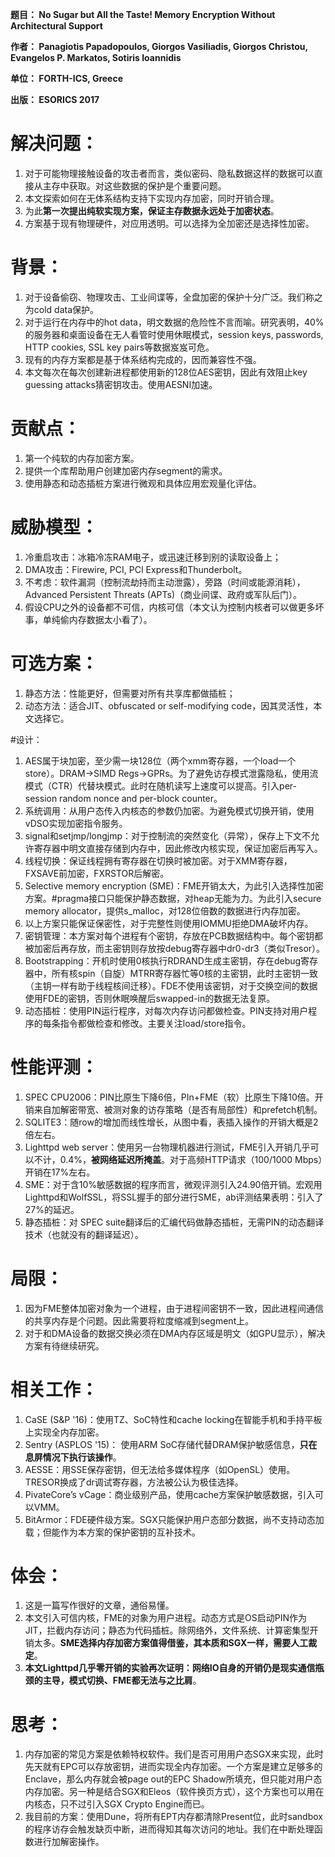 **题目： No Sugar but All the Taste! Memory Encryption Without Architectural Support**

**作者： Panagiotis Papadopoulos, Giorgos Vasiliadis, Giorgos Christou, Evangelos P. Markatos, Sotiris Ioannidis**

**单位： FORTH-ICS, Greece**

**出版： ESORICS 2017**

# 解决问题：

1.    对于可能物理接触设备的攻击者而言，类似密码、隐私数据这样的数据可以直接从主存中获取。对这些数据的保护是个重要问题。
2.    本文探索如何在无体系结构支持下实现内存加密，同时开销合理。
3.    为此**第一次提出纯软实现方案，保证主存数据永远处于加密状态**。
4.    方案基于现有物理硬件，对应用透明。可以选择为全加密还是选择性加密。


# 背景：

1.    对于设备偷窃、物理攻击、工业间谍等，全盘加密的保护十分广泛。我们称之为cold data保护。
2.    对于运行在内存中的hot data，明文数据的危险性不言而喻。研究表明，40%的服务器和桌面设备在无人看管时使用休眠模式，session keys, passwords, HTTP cookies, SSL key pairs等数据岌岌可危。
3.    现有的内存方案都是基于体系结构完成的，因而兼容性不强。
4.    本文每次在每次创建新进程都使用新的128位AES密钥，因此有效阻止key guessing attacks猜密钥攻击。使用AESNI加速。


# 贡献点：

1.    第一个纯软的内存加密方案。
2.    提供一个库帮助用户创建加密内存segment的需求。
3.    使用静态和动态插桩方案进行微观和具体应用宏观量化评估。


# 威胁模型：

1.    冷重启攻击：冰箱冷冻RAM电子，或迅速迁移到别的读取设备上；
2.    DMA攻击：Firewire, PCI, PCI Express和Thunderbolt。
3.    不考虑：软件漏洞（控制流劫持而主动泄露），旁路（时间或能源消耗）， Advanced Persistent Threats (APTs)（商业间谍、政府或军队后门）。
4.    假设CPU之外的设备都不可信，内核可信（本文认为控制内核者可以做更多坏事，单纯偷内存数据太小看了）。


# 可选方案：

1.    静态方法：性能更好，但需要对所有共享库都做插桩；
2.    动态方法：适合JIT、obfuscated or self-modifying code，因其灵活性，本文选择它。


#设计：

1.    AES属于块加密，至少需一块128位（两个xmm寄存器，一个load一个store）。DRAM->SIMD Regs->GPRs。为了避免访存模式泄露隐私，使用流模式（CTR）代替块模式。此时在随机读写上速度可以提高。引入per-session random nonce and per-block counter。
2.    系统调用：从用户态传入内核态的参数仍加密。为避免模式切换开销，使用vDSO实现加密指令服务。
3.    signal和setjmp/longjmp：对于控制流的突然变化（异常），保存上下文不允许寄存器中明文直接存储到内存中，因此修改内核实现，保证加密后再写入。
4.    线程切换：保证线程拥有寄存器在切换时被加密。对于XMM寄存器，FXSAVE前加密，FXRSTOR后解密。
5.    Selective memory encryption (SME)：FME开销太大，为此引入选择性加密方案。#pragma接口只能保护静态数据，对heap无能为力。为此引入secure memory allocator，提供s_malloc，对128位倍数的数据进行内存加密。
6.    以上方案只能保证保密性，对于完整性则使用IOMMU拒绝DMA破坏内存。
7.    密钥管理：本方案对每个进程有个密钥，存放在PCB数据结构中。每个密钥都被加密后再存放，而主密钥则存放按debug寄存器中dr0-dr3（类似Tresor）。
8.    Bootstrapping：开机时使用0核执行RDRAND生成主密钥，存在debug寄存器中，所有核spin（自旋）MTRR寄存器忙等0核的主密钥，此时主密钥一致（主钥一样有助于线程核间迁移）。FDE不使用该密钥，对于交换空间的数据使用FDE的密钥，否则休眠唤醒后swapped-in的数据无法复原。
9.    动态插桩：使用PIN运行程序，对每次内存访问都做检查。PIN支持对用户程序的每条指令都做检查和修改。主要关注load/store指令。


# 性能评测：

1.    SPEC CPU2006：PIN比原生下降6倍，PIn+FME（软）比原生下降10倍。开销来自加解密带宽、被测对象的访存策略（是否有局部性）和prefetch机制。
2.    SQLITE3：随row的增加而线性增长，从图中看，表插入操作的开销大概是2倍左右。
3.    Lighttpd web server：使用另一台物理机器进行测试，FME引入开销几乎可以不计，0.4%，**被网络延迟所掩盖**。对于高频HTTP请求（100/1000 Mbps）开销在17%左右。
4.    SME：对于含10%敏感数据的程序而言，微观评测引入24.90倍开销。宏观用Lighttpd和WolfSSL，将SSL握手的部分进行SME，ab评测结果表明：引入了27%的延迟。
5.    静态插桩：对 SPEC suite翻译后的汇编代码做静态插桩，无需PIN的动态翻译技术（也就没有的翻译延迟）。


# 局限：

1.    因为FME整体加密对象为一个进程，由于进程间密钥不一致，因此进程间通信的共享内存是个问题。因此需要将粒度缩减到segment上。
2.    对于和DMA设备的数据交换必须在DMA内存区域是明文（如GPU显示），解决方案有待继续研究。


# 相关工作：

1.    CaSE (S&P '16)：使用TZ、SoC特性和cache locking在智能手机和手持平板上实现全内存加密。
2.    Sentry (ASPLOS '15)： 使用ARM SoC存储代替DRAM保护敏感信息，**只在息屏情况下执行该操作**。
3.    AESSE：用SSE保存密钥，但无法给多媒体程序（如OpenSL）使用。TRESOR换成了dr调试寄存器，方法被公认为极佳选择。
4.    PivateCore’s vCage：商业级别产品，使用cache方案保护敏感数据，引入可以VMM。
5.    BitArmor：FDE硬件级方案。SGX只能保护用户态部分数据，尚不支持动态加载；但能作为本方案的保护密钥的互补技术。


# 体会：

1.    这是一篇写作很好的文章，通俗易懂。
2.    本文引入可信内核，FME的对象为用户进程。动态方式是OS启动PIN作为JIT，拦截内存访问；静态为代码插桩。除网络外，文件系统、计算密集型开销太多。**SME选择内存加密方案值得借鉴，其本质和SGX一样，需要人工裁定**。
3.    **本文Lighttpd几乎零开销的实验再次证明：网络IO自身的开销仍是现实通信瓶颈的主导，模式切换、FME都无法与之比肩**。


# 思考：

1.    内存加密的常见方案是依赖特权软件。我们是否可用用户态SGX来实现，此时先天就有EPC可以存放密钥，进而实现全内存加密。一个方案是建立足够多的Enclave，那么内存就会被page out的EPC Shadow所填充，但只能对用户态内存加密。另一种是结合SGX和Eleos（软件换页方式），这个方案也可以用在内核态，只不过引入SGX Crypto Engine而已。
2.    我目前的方案：使用Dune，将所有EPT内存都清除Present位，此时sandbox的程序访存会触发缺页中断，进而得知其每次访问的地址。我们在中断处理函数进行加解密操作。
